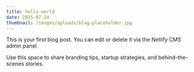 ```yaml
---
title: hello world
date: 2025-07-24
thumbnail: /images/uploads/blog-placeholder.jpg
---
```

This is your first blog post. You can edit or delete it via the Netlify CMS admin panel.

Use this space to share branding tips, startup strategies, and behind-the-scenes stories.

